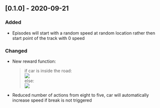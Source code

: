 ## [0.1.0] - 2020-09-21

### Added
- Episodes will start with a random speed at random location rather then start point of the track with 0 speed

### Changed
- New reward function:
    <br/>
    >    if car is inside the road:
    ><br/>
    >        <img src="https://latex.codecogs.com/svg.latex?\reward=100-(90*\left|position_{normalized}\right|)-(100*(1-speed_{normalized}))" />
    ><br/>
    >    else:
    ><br/>
    >        <img src="https://latex.codecogs.com/svg.latex?\reward=-10+(-40*(\left|position_{normalized}\right|-1))-(100*(1-speed_{normalized}))" />
    >

- Reduced number of actions from eight to five, car will automatically increase speed if break is not triggered
